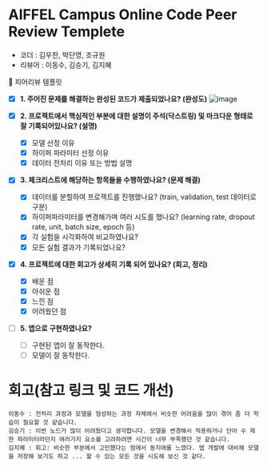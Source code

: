 # AIFFEL Campus Online Code Peer Review Templete
- 코더 : 김우찬, 박단영, 조규원
- 리뷰어 : 이동수, 김승기, 김지혜


<aside>
🤔 피어리뷰 템플릿

- [x]  **1. 주어진 문제를 해결하는 완성된 코드가 제출되었나요? (완성도)**
![image](https://github.com/user-attachments/assets/2a7f4db5-fef3-4fd8-aa47-504588b046e4)


- [x]  **2. 프로젝트에서 핵심적인 부분에 대한 설명이 주석(닥스트링) 및 마크다운 형태로 잘 기록되어있나요? (설명)**
    - [x]  모델 선정 이유
    - [x]  하이퍼 파라미터 선정 이유
    - [x]  데이터 전처리 이유 또는 방법 설명

- [x]  **3. 체크리스트에 해당하는 항목들을 수행하였나요? (문제 해결)**
    - [x]  데이터를 분할하여 프로젝트를 진행했나요? (train, validation, test 데이터로 구분)
    - [x]  하이퍼파라미터를 변경해가며 여러 시도를 했나요? (learning rate, dropout rate, unit, batch size, epoch 등)
    - [x]  각 실험을 시각화하여 비교하였나요?
    - [x]  모든 실험 결과가 기록되었나요?

- [x]  **4. 프로젝트에 대한 회고가 상세히 기록 되어 있나요? (회고, 정리)**
    - [x]  배운 점
    - [x]  아쉬운 점
    - [x]  느낀 점
    - [x]  어려웠던 점

- [ ]  **5.  앱으로 구현하였나요?**
    - [ ]  구현된 앱이 잘 동작한다.
    - [ ]  모델이 잘 동작한다.
</aside>

# 회고(참고 링크 및 코드 개선)
```
이동수 : 전처리 과정과 모델을 형성하는 과정 자체에서 비슷한 어려움을 많이 겪어 좀 더 학습이 필요할 것 같습니다.
김승기 : 이번 노드가 많이 어려웠다고 생각합니다. 모델을 변경해서 적용하거나 단어 수 제한 파라미터라던지 여러가지 요소를 고려하려면 시간이 너무 부족했던 것 같습니다.
김지혜 : 회고: 비슷한 부분에서 고민했다는 점에서 동지애를 느꼈다. 앱 개발에 대비해 모델을 저장해 보기도 하고 ... 할 수 있는 모든 것을 시도해 보신 것 같다.
```
